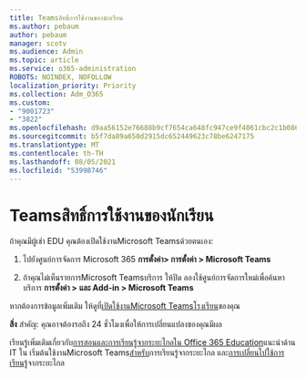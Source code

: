 ```yaml
---
title: Teamsสิทธิ์การใช้งานของนักเรียน
ms.author: pebaum
author: pebaum
manager: scotv
ms.audience: Admin
ms.topic: article
ms.service: o365-administration
ROBOTS: NOINDEX, NOFOLLOW
localization_priority: Priority
ms.collection: Adm_O365
ms.custom:
- "9001723"
- "3822"
ms.openlocfilehash: d9aa56152e76688b9cf7654ca648fc947ce9f4061cbc2c1b086c60799d1cccd9
ms.sourcegitcommit: b5f7da89a650d2915dc652449623c78be6247175
ms.translationtype: MT
ms.contentlocale: th-TH
ms.lasthandoff: 08/05/2021
ms.locfileid: "53998746"
---
```

# <a name="teams-student-licenses"></a>Teamsสิทธิ์การใช้งานของนักเรียน

ถ้าคุณมีผู้เช่า EDU คุณต้องเปิดใช้งานMicrosoft Teamsด้วยตนเอง:

1. ไปยังศูนย์การจัดการ Microsoft 365 **การตั้งค่า> การตั้งค่า > Microsoft Teams** 

2. ถ้าคุณไม่เห็นรายการMicrosoft Teamsบริการ ให้ปิด ลองใช้ศูนย์การจัดการใหม่เพื่อค้นหา บริการ **การตั้งค่า >** **และ Add-in > Microsoft Teams** 

หากต้องการข้อมูลเพิ่มเติม ให้ดูที่[เปิดใช้งานMicrosoft Teamsโรงเรียน](https://docs.microsoft.com/microsoft-365/education/intune-edu-trial/enable-microsoft-teams#enable-microsoft-teams-for-your-school-1)ของคุณ 

**สิ่ง** สําคัญ: คุณอาจต้องรอถึง 24 ชั่วโมงเพื่อให้การเปลี่ยนแปลงของคุณมีผล

เรียนรู้เพิ่มเติมเกี่ยวกับ[การสอนและการเรียนรู้จากระยะไกลใน Office 365 Education](https://support.office.com/article/remote-teaching-and-learning-in-office-365-education-f651ccae-7b65-478b-8366-51bb884025c4)แนะนําด้าน IT ใน เริ่มต้นใช้งานMicrosoft Teams[สําหรับ](https://docs.microsoft.com/MicrosoftTeams/remote-learning-edu)การเรียนรู้จากระยะไกล และ[การเปลี่ยนไปใช้การเรียนรู้](https://www.microsoft.com/education/remote-learning)จากระยะไกล
